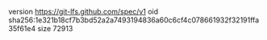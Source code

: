 version https://git-lfs.github.com/spec/v1
oid sha256:1e321b18cf7b3bd52a2a7493194836a60c6cf4c078661932f32191ffa35f61e4
size 72913
